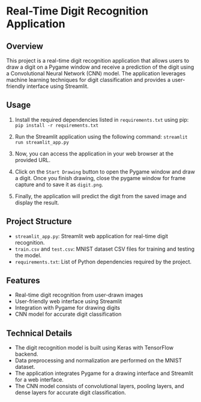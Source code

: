 # Real-Time Digit Recognition Application

## Overview
This project is a real-time digit recognition application that allows users to draw a digit on a Pygame window and receive a prediction of the digit using a Convolutional Neural Network (CNN) model. The application leverages machine learning techniques for digit classification and provides a user-friendly interface using Streamlit.

## Usage
1. Install the required dependencies listed in `requirements.txt` using pip:
    `pip install -r requirements.txt`
   
2. Run the Streamlit application using the following command:
    `streamlit run streamlit_app.py`

3. Now, you can access the application in your web browser at the provided URL.

4. Click on the `Start Drawing` button to open the Pygame window and draw a digit. Once you finish drawing, close the pygame window for frame capture and to save it as `digit.png`.

5. Finally, the application will predict the digit from the saved image and display the result.

   
## Project Structure
- `streamlit_app.py`: Streamlit web application for real-time digit recognition.
- `train.csv` and `test.csv`: MNIST dataset CSV files for training and testing the model.
- `requirements.txt`: List of Python dependencies required by the project.

## Features
- Real-time digit recognition from user-drawn images
- User-friendly web interface using Streamlit
- Integration with Pygame for drawing digits
- CNN model for accurate digit classification

## Technical Details
- The digit recognition model is built using Keras with TensorFlow backend.
- Data preprocessing and normalization are performed on the MNIST dataset.
- The application integrates Pygame for a drawing interface and Streamlit for a web interface.
- The CNN model consists of convolutional layers, pooling layers, and dense layers for accurate digit classification.
